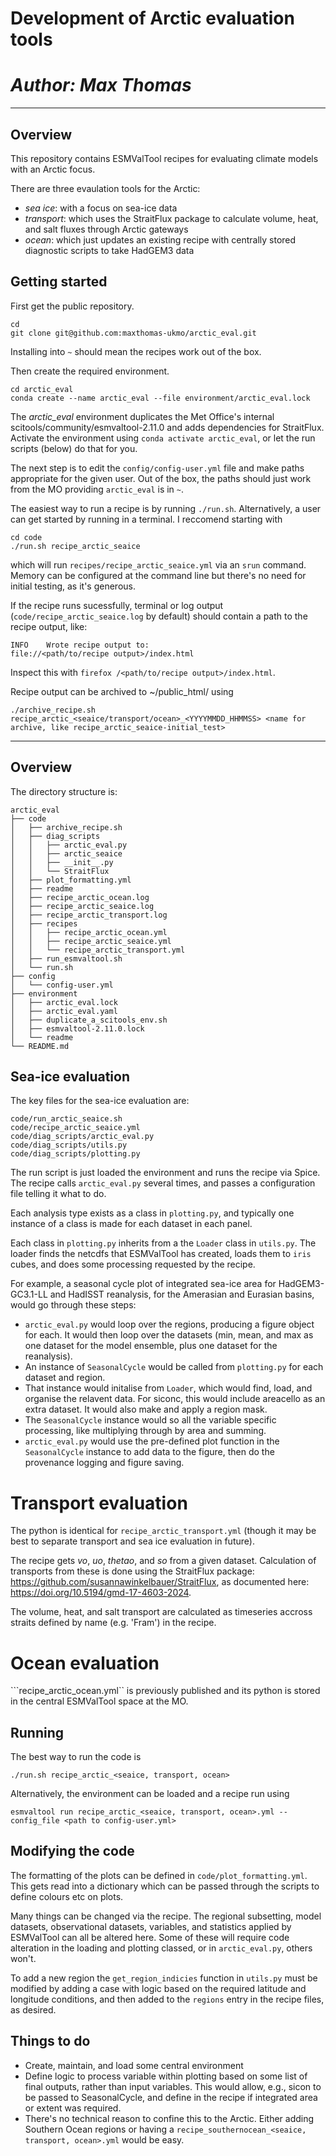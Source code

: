 # Development of Arctic evaluation tools 
# *Author: Max Thomas*
---
## Overview
This repository contains ESMValTool recipes for evaluating climate models with an Arctic focus.

There are three evaulation tools for the Arctic:
- *sea ice*: with a focus on sea-ice data
- *transport*: which uses the StraitFlux package to calculate volume, heat, and salt fluxes through Arctic gateways
- *ocean*: which just updates an existing recipe with centrally stored diagnostic scripts to take HadGEM3 data

## Getting started
First get the public repository.
```
cd
git clone git@github.com:maxthomas-ukmo/arctic_eval.git
```
Installing into ```~``` should mean the recipes work out of the box. 

Then create the required environment.
```
cd arctic_eval
conda create --name arctic_eval --file environment/arctic_eval.lock
```
The *arctic_eval* environment duplicates the Met Office's internal scitools/community/esmvaltool-2.11.0 and adds dependencies for StraitFlux. Activate the environment using 
```conda activate arctic_eval```, or let the run scripts (below) do that for you.

The next step is to edit the ```config/config-user.yml``` file and make paths appropriate for the given user. Out of the box, the paths should just work from the MO providing ```arctic_eval``` is in ```~```.

The easiest way to run a recipe is by running
```./run.sh```. Alternatively, a user can get started by running in a terminal. I reccomend starting with
```
cd code
./run.sh recipe_arctic_seaice
```
which will run ```recipes/recipe_arctic_seaice.yml``` via an ```srun``` command. Memory can be configured at the command line but there's no need for initial testing, as it's generous.

If the recipe runs sucessfully, terminal or log output (```code/recipe_arctic_seaice.log``` by default) should contain a path to the recipe output, like:
```
INFO    Wrote recipe output to:
file://<path/to/recipe output>/index.html
```
Inspect this with ```firefox /<path/to/recipe output>/index.html```.

Recipe output can be archived to ~/public_html/ using
```
./archive_recipe.sh recipe_arctic_<seaice/transport/ocean>_<YYYYMMDD_HHMMSS> <name for archive, like recipe_arctic_seaice-initial_test>
```

---
## Overview
The directory structure is:
```
arctic_eval
├── code
│   ├── archive_recipe.sh
│   ├── diag_scripts
│   │   ├── arctic_eval.py
│   │   ├── arctic_seaice
│   │   ├── __init__.py
│   │   └── StraitFlux
│   ├── plot_formatting.yml
│   ├── readme
│   ├── recipe_arctic_ocean.log
│   ├── recipe_arctic_seaice.log
│   ├── recipe_arctic_transport.log
│   ├── recipes
│   │   ├── recipe_arctic_ocean.yml
│   │   ├── recipe_arctic_seaice.yml
│   │   └── recipe_arctic_transport.yml
│   ├── run_esmvaltool.sh
│   └── run.sh
├── config
│   └── config-user.yml
├── environment
│   ├── arctic_eval.lock
│   ├── arctic_eval.yaml
│   ├── duplicate_a_scitools_env.sh
│   ├── esmvaltool-2.11.0.lock
│   └── readme
└── README.md
```

## Sea-ice evaluation
The key files for the sea-ice evaluation are:
```
code/run_arctic_seaice.sh
code/recipe_arctic_seaice.yml
code/diag_scripts/arctic_eval.py
code/diag_scripts/utils.py
code/diag_scripts/plotting.py
```

The run script is just loaded the environment and runs the recipe via Spice. The recipe calls ```arctic_eval.py``` several times, and passes a configuration file telling it what to do. 

Each analysis type exists as a class in ```plotting.py```, and typically one instance of a class is made for each dataset in each panel.

Each class in ```plotting.py``` inherits from a the ```Loader``` class in ```utils.py```. The loader finds the netcdfs that ESMValTool has created, loads them to ```iris``` cubes, and does some processing requested by the recipe. 

For example, a seasonal cycle plot of integrated sea-ice area for HadGEM3-GC3.1-LL and HadISST reanalysis, for the Amerasian and Eurasian basins, would go through these steps:
- ```arctic_eval.py``` would loop over the regions, producing a figure object for each. It would then loop over the datasets (min, mean, and max as one dataset for the model ensemble, plus one dataset for the reanalysis).
- An instance of ```SeasonalCycle``` would be called from ```plotting.py``` for each dataset and region.
- That instance would initalise from ```Loader```, which would find, load, and organise the relavent data. For siconc, this would include areacello as an extra dataset. It would also make and apply a region mask.
- The ```SeasonalCycle``` instance would so all the variable specific processing, like multiplying through by area and summing. 
- ```arctic_eval.py``` would use the pre-defined plot function in the ```SeasonalCycle``` instance to add data to the figure, then do the provenance logging and figure saving.

# Transport evaluation
The python is identical for ```recipe_arctic_transport.yml``` (though it may be best to separate transport and sea ice evaluation in future).

The recipe gets *vo*, *uo*, *thetao*, and *so* from a given dataset. Calculation of transports from these is done using the StraitFlux package:
https://github.com/susannawinkelbauer/StraitFlux, as documented here:
https://doi.org/10.5194/gmd-17-4603-2024. 

The volume, heat, and salt transport are calculated as timeseries accross straits defined by name (e.g. 'Fram') in the recipe.

# Ocean evaluation
```recipe_arctic_ocean.yml`` is previously published and its python is stored in the central ESMValTool space at the MO.


## Running
The best way to run the code is
```
./run.sh recipe_arctic_<seaice, transport, ocean>
```
Alternatively, the environment can be loaded and a recipe run using
```
esmvaltool run recipe_arctic_<seaice, transport, ocean>.yml --config_file <path to config-user.yml>
```

## Modifying the code
The formatting of the plots can be defined in ```code/plot_formatting.yml```. This gets read into a dictionary which can be passed through the scripts to define colours etc on plots.

Many things can be changed via the recipe. The regional subsetting, model datasets, observational datasets, variables, and statistics applied by ESMValTool can all be altered here. Some of these will require code alteration in the loading and plotting classed, or in ```arctic_eval.py```, others won't.

To add a new region the ```get_region_indicies``` function in ```utils.py``` must be modified by adding a case with logic based on the required latitude and longitude conditions, and then added to the ```regions``` entry in the recipe files, as desired.

## Things to do
- Create, maintain, and load some central environment
- Define logic to process variable within plotting based on some list of final outputs, rather than input variables. This would allow, e.g., sicon to be passed to SeasonalCycle, and define in the recipe if integrated area or extent was required.
- There's no technical reason to confine this to the Arctic. Either adding Southern Ocean regions or having a ```recipe_southernocean_<seaice, transport, ocean>.yml``` would be easy.

